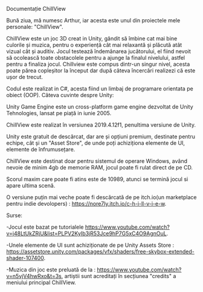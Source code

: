 Documentație ChillView

Bună ziua, mă numesc Arthur, iar acesta este unul din proiectele mele personale: "ChillView".

ChillView este un joc 3D creat in Unity, gândit să îmbine cat mai bine culorile și muzica, pentru o experiență cât mai relaxantă și plăcută atât vizual cât și auditiv. 
Jocul testează îndemânarea jucătorului, el fiind nevoit să ocolească toate obstacolele pentru a ajunge la finalul nivelului, astfel pentru a finaliza jocul.
Chillview este compus dintr-un singur nivel, acesta poate părea copleșitor la început dar după câteva încercâri realizezi că este ușor de trecut.

Codul este realizat in C#, acesta fiind un limbaj de programare orientata pe obiect (OOP).
Câteva cuvinte despre Unity:

Unity Game Engine este un cross-platform game engine dezvoltat de Unity Tehnologies, lansat pe piață in iunie 2005. 

ChillView este realizat în versiunea 2019.4.12f1, penultima versiune de Unity.

Unity este gratuit de descărcat, dar are și opțiuni premium, destinate pentru echipe, cât și un "Asset Store", de unde poți achiziționa elemente de UI, elemente de înfrumusețare.

ChillView este destinat doar pentru sistemul de operare Windows, având nevoie de minim 4gb de memorie RAM, jocul poate fi rulat direct de pe CD.

Scorul maxim care poate fi atins este de 10989, atunci se termină jocul si apare ultima scenă.

O versiune puțin mai veche poate fi descărcată de pe itch.io(un marketplace pentru indie devolopers) : https://nore7ly.itch.io/c-h-i-ll-v-i-e-w.

Surse: 

-Jocul este bazat pe tutorialele https://www.youtube.com/watch?v=j48LtUkZRjU&list=PLPV2KyIb3jR53Jce9hP7G5xC4O9AgnOuL.

-Unele elemente de UI sunt achiziționate de pe Unity Assets Store : https://assetstore.unity.com/packages/vfx/shaders/free-skybox-extended-shader-107400.

-Muzica din joc este preluată de la : https://www.youtube.com/watch?v=n5vjV4hwRxo&t=3s, artiștii sunt acreditați în secțiunea "credits" a meniului principal ChillView.

